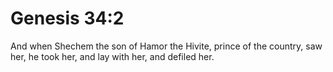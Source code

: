 # Genesis 34:2

And when Shechem the son of Hamor the Hivite, prince of the country, saw her, he took her, and lay with her, and defiled her.